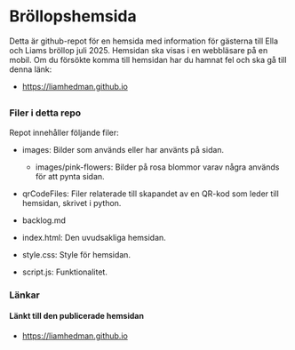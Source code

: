 # Bröllopshemsida

Detta är github-repot för en hemsida med information för gästerna till Ella och Liams bröllop juli 2025. Hemsidan ska visas i en webbläsare på en mobil. Om du försökte komma till hemsidan har du hamnat fel och ska gå till denna länk:

- <https://liamhedman.github.io>

##

### Filer i detta repo

Repot innehåller följande filer:

- images: Bilder som används eller har använts på sidan.
  - images/pink-flowers: Bilder på rosa blommor varav några används för att pynta sidan.

- qrCodeFiles: Filer relaterade till skapandet av en QR-kod som leder till hemsidan, skrivet i python.

- backlog.md

- index.html: Den uvudsakliga hemsidan.

- style.css: Style för hemsidan.

- script.js: Funktionalitet.

### Länkar

#### Länkt till den publicerade hemsidan

- <https://liamhedman.github.io>
